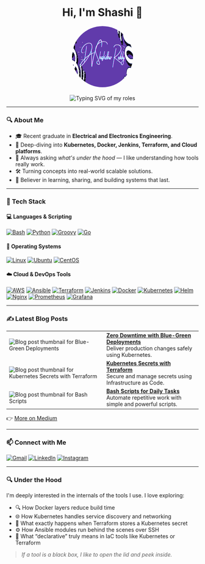 <div align="center">
  <h1 align="center">Hi, I'm Shashi 👋</h1>
  <a href="https://github.com/Shashi2504">
    <img src="https://github.com/Shashi2504/Shashi2504/blob/main/Profile.png?raw=true" width="160" height="160" style="border-radius: 50%;" alt="Shashi's Profile Picture"/>
  </a>
  <br/>
  <br/>
  <img src="https://readme-typing-svg.herokuapp.com?font=Poppins&size=24&duration=4000&color=8257E6&center=true&vCenter=true&width=600&lines=DevOps+Engineer;Cloud+%26+Automation+Enthusiast;Astronomy+Buff+🌌" alt="Typing SVG of my roles" />
</div>

---

### 🔍 About Me
- 🎓 Recent graduate in **Electrical and Electronics Engineering**.
- 🌱 Deep-diving into **Kubernetes, Docker, Jenkins, Terraform, and Cloud platforms**.
- 🧠 Always asking *what's under the hood* — I like understanding how tools really work.
- 🛠️ Turning concepts into real-world scalable solutions.
- 🌟 Believer in learning, sharing, and building systems that last.

---

### 🧰 Tech Stack

#### 💻 Languages & Scripting
<p align="left">
  <a href="https://www.gnu.org/software/bash/" target="_blank" rel="noreferrer"><img src="https://img.shields.io/badge/bash-%234EAA25.svg?style=for-the-badge&logo=gnu-bash&logoColor=white" alt="Bash"/></a>
  <a href="https://www.python.org" target="_blank" rel="noreferrer"><img src="https://img.shields.io/badge/python-3776AB?style=for-the-badge&logo=python&logoColor=white" alt="Python"/></a>
  <a href="https://groovy-lang.org/" target="_blank" rel="noreferrer"><img src="https://img.shields.io/badge/groovy-%234298B8.svg?style=for-the-badge&logo=apache-groovy&logoColor=white" alt="Groovy"/></a>
  <a href="https://golang.org" target="_blank" rel="noreferrer"><img src="https://img.shields.io/badge/go-%2300ADD8.svg?style=for-the-badge&logo=go&logoColor=white" alt="Go"/></a>
</p>

#### 🐧 Operating Systems
<p align="left">
  <a href="https://www.linux.org/" target="_blank" rel="noreferrer"><img src="https://img.shields.io/badge/Linux-FCC624?style=for-the-badge&logo=linux&logoColor=black" alt="Linux"/></a>
  <a href="https://ubuntu.com/" target="_blank" rel="noreferrer"><img src="https://img.shields.io/badge/Ubuntu-E95420?style=for-the-badge&logo=ubuntu&logoColor=white" alt="Ubuntu"/></a>
  <a href="https://www.centos.org/" target="_blank" rel="noreferrer"><img src="https://img.shields.io/badge/CentOS-212259?style=for-the-badge&logo=centos&logoColor=white" alt="CentOS"/></a>
</p>

#### ☁️ Cloud & DevOps Tools
<p align="left">
  <a href="https://aws.amazon.com" target="_blank" rel="noreferrer"><img src="https://img.shields.io/badge/AWS-%23232F3E.svg?style=for-the-badge&logo=amazon-aws&logoColor=white" alt="AWS"/></a>
  <a href="https://www.ansible.com/" target="_blank" rel="noreferrer"><img src="https://img.shields.io/badge/ansible-%23EE0000.svg?style=for-the-badge&logo=ansible&logoColor=white" alt="Ansible"/></a>
  <a href="https://www.terraform.io/" target="_blank" rel="noreferrer"><img src="https://img.shields.io/badge/terraform-%237B42BC.svg?style=for-the-badge&logo=terraform&logoColor=white" alt="Terraform"/></a>
  <a href="https://www.jenkins.io" target="_blank" rel="noreferrer"><img src="https://img.shields.io/badge/jenkins-%23D24939.svg?style=for-the-badge&logo=jenkins&logoColor=white" alt="Jenkins"/></a>
  <a href="https://www.docker.com/" target="_blank" rel="noreferrer"><img src="https://img.shields.io/badge/docker-%232496ED.svg?style=for-the-badge&logo=docker&logoColor=white" alt="Docker"/></a>
  <a href="https://kubernetes.io" target="_blank" rel="noreferrer"><img src="https://img.shields.io/badge/kubernetes-%23326CE5.svg?style=for-the-badge&logo=kubernetes&logoColor=white" alt="Kubernetes"/></a>
  <a href="https://helm.sh" target="_blank" rel="noreferrer"><img src="https://img.shields.io/badge/helm-%230F1689.svg?style=for-the-badge&logo=helm&logoColor=white" alt="Helm"/></a>
  <a href="https://www.nginx.com" target="_blank" rel="noreferrer"><img src="https://img.shields.io/badge/nginx-%23009639.svg?style=for-the-badge&logo=nginx&logoColor=white" alt="Nginx"/></a>
  <a href="https://prometheus.io" target="_blank" rel="noreferrer"><img src="https://img.shields.io/badge/Prometheus-E6522C?style=for-the-badge&logo=prometheus&logoColor=white" alt="Prometheus"/></a>
  <a href="https://grafana.com" target="_blank" rel="noreferrer"><img src="https://img.shields.io/badge/grafana-%23F46800.svg?style=for-the-badge&logo=grafana&logoColor=white" alt="Grafana"/></a>
</p>

---

### ✍️ Latest Blog Posts
<!-- MEDIUM_BLOG:START -->
<table>
  <tr>
    <td><img src="https://miro.medium.com/v2/resize:fit:300/format:webp/1*gYg8driE-oB9w6y5MNS5Pw.jpeg" width="80" alt="Blog post thumbnail for Blue-Green Deployments"/></td>
    <td><a href="https://medium.com/weeklycloud/how-to-achieve-zero-downtime-with-blue-green-deployments-in-kubernetes-f16612b5c257"><strong>Zero Downtime with Blue-Green Deployments</strong></a><br/>Deliver production changes safely using Kubernetes.</td>
  </tr>
  <tr>
    <td><img src="https://miro.medium.com/v2/resize:fit:300/format:webp/1*oKgF3wdAK7bM2Mr-ImUVOw.png" width="80" alt="Blog post thumbnail for Kubernetes Secrets with Terraform"/></td>
    <td><a href="https://medium.com/weeklycloud/how-to-manage-your-kubernetes-secrets-with-terraform-e41dce31e9df"><strong>Kubernetes Secrets with Terraform</strong></a><br/>Secure and manage secrets using Infrastructure as Code.</td>
  </tr>
  <tr>
    <td><img src="https://miro.medium.com/v2/resize:fit:300/format:webp/1*nJhabZ_k2RckDJ2HO3ravA.jpeg" width="80" alt="Blog post thumbnail for Bash Scripts"/></td>
    <td><a href="https://medium.com/weeklycloud/how-these-bash-scripts-improve-you-daily-tasks-b215ebaf6020"><strong>Bash Scripts for Daily Tasks</strong></a><br/>Automate repetitive work with simple and powerful scripts.</td>
  </tr>
</table>
<!-- MEDIUM_BLOG:END -->

👉 [More on Medium](https://medium.com/@shashi_2912)

---

### 📫 Connect with Me
<p align="left">
  <a href="mailto:shashireddy0403@gmail.com" target="_blank"><img src="https://img.shields.io/badge/Gmail-D14836?style=for-the-badge&logo=gmail&logoColor=white" alt="Gmail"/></a>
  <a href="https://www.linkedin.com/in/d-v-shashidhar-reddy-9614291b7/" target="_blank"><img src="https://img.shields.io/badge/LinkedIn-0077B5?style=for-the-badge&logo=linkedin&logoColor=white" alt="LinkedIn"/></a>
  <a href="https://www.instagram.com/shashi_d04/" target="_blank"><img src="https://img.shields.io/badge/Instagram-E4405F?style=for-the-badge&logo=instagram&logoColor=white" alt="Instagram"/></a>
</p>

---

### 🔍 Under the Hood
I'm deeply interested in the internals of the tools I use. I love exploring:
- 🔍 How Docker layers reduce build time
- 🌐 How Kubernetes handles service discovery and networking
- 🔐 What exactly happens when Terraform stores a Kubernetes secret
- ⚙️ How Ansible modules run behind the scenes over SSH
- 🧬 What “declarative” truly means in IaC tools like Kubernetes or Terraform

> _If a tool is a black box, I like to open the lid and peek inside._

